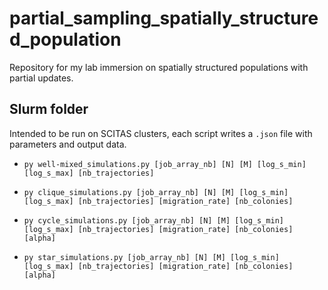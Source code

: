 # partial_sampling_spatially_structured_population
Repository for my lab immersion on spatially structured populations with partial updates.


## Slurm folder
Intended to be run on SCITAS clusters, each script writes a `.json` file with parameters and output data.

- `py well-mixed_simulations.py [job_array_nb] [N] [M] [log_s_min] [log_s_max] [nb_trajectories]`

- `py clique_simulations.py [job_array_nb] [N] [M] [log_s_min] [log_s_max] [nb_trajectories] [migration_rate] [nb_colonies]`

- `py cycle_simulations.py [job_array_nb] [N] [M] [log_s_min] [log_s_max] [nb_trajectories] [migration_rate] [nb_colonies] [alpha]`

- `py star_simulations.py [job_array_nb] [N] [M] [log_s_min] [log_s_max] [nb_trajectories] [migration_rate] [nb_colonies] [alpha]`
